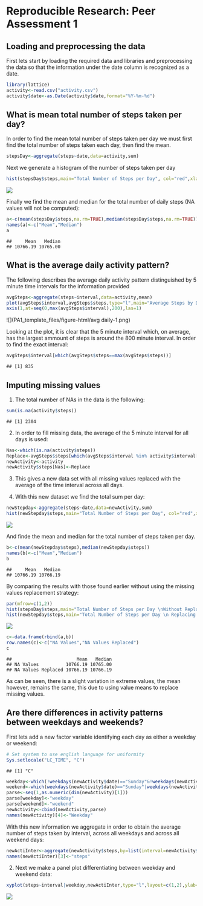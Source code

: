 # Reproducible Research: Peer Assessment 1


## Loading and preprocessing the data
First lets start by loading the required data and libraries and preprocessing the data so that the information under the date column is recognized as a date.

```r
library(lattice)
activity<-read.csv("activity.csv")
activity$date<-as.Date(activity$date,format="%Y-%m-%d")
```



## What is mean total number of steps taken per day?
In order to find the mean total number of steps taken per day we must first find the total number of steps taken each day, then find the mean.

```r
stepsDay<-aggregate(steps~date,data=activity,sum)
```
Next we generate a histogram of the number of steps taken per day  

```r
hist(stepsDay$steps,main="Total Number of Steps per Day", col="red",xlab="number of steps")
```

![](PA1_template_files/figure-html/Histogram-1.png) 

Finally we find the mean and median for the total number of daily steps (NA values will not be computed):

```r
a<-c(mean(stepsDay$steps,na.rm=TRUE),median(stepsDay$steps,na.rm=TRUE))
names(a)<-c("Mean","Median")
a
```

```
##     Mean   Median 
## 10766.19 10765.00
```

## What is the average daily activity pattern?
The following describes the average daily activity pattern  distinguished by 5 minute time intervals for the information provided  

```r
avgSteps<-aggregate(steps~interval,data=activity,mean)
plot(avgSteps$interval,avgSteps$steps,type="l",main="Average Steps by Daily Interval",xlab="Interval",ylab="Number of steps",xaxt="n")
axis(1,at=seq(0,max(avgSteps$interval),200),las=1)
```

![](PA1_template_files/figure-html/avg daily-1.png) 

Looking at the plot, it is clear that the 5 minute interval which, on average, has the largest ammount of steps is around the 800 minute interval. In order to find the exact interval:  

```r
avgSteps$interval[which(avgSteps$steps==max(avgSteps$steps))]
```

```
## [1] 835
```

## Imputing missing values
1. The total number of NAs in the data is the following:  

```r
sum(is.na(activity$steps))
```

```
## [1] 2304
```

2. In order to fill missing data, the average of the 5 minute interval for all days is used:

```r
Nas<-which(is.na(activity$steps))
Replace<-avgSteps$steps[which(avgSteps$interval %in% activity$interval[Nas])]
newActivity<-activity
newActivity$steps[Nas]<-Replace
```

3. This gives a new data set with all missing values replaced with the average of the time interval across all days.  

4. With this new dataset we find the total sum per day:  

```r
newStepday<-aggregate(steps~date,data=newActivity,sum)
hist(newStepday$steps,main="Total Number of Steps per Day", col="red",xlab="number of steps")
```

![](PA1_template_files/figure-html/newHist-1.png) 

And finde the mean and median for the total number of steps taken per day.


```r
b<-c(mean(newStepday$steps),median(newStepday$steps))
names(b)<-c("Mean","Median")
b
```

```
##     Mean   Median 
## 10766.19 10766.19
```

By comparing the results with those found earlier without using the missing values replacement strategy:


```r
par(mfrow=c(1,2))
hist(stepsDay$steps,main="Total Number of Steps per Day \nWithout Replacing Missing Values", col="red",xlab="number of steps",ylim=c(0,35))
hist(newStepday$steps,main="Total Number of Steps per Day \n Replacing Missing Values", col="red",xlab="number of steps",ylim=c(0,35))
```

![](PA1_template_files/figure-html/unnamed-chunk-2-1.png) 

```r
c<-data.frame(rbind(a,b))
row.names(c)<-c("NA Values","NA Values Replaced")
c
```

```
##                        Mean   Median
## NA Values          10766.19 10765.00
## NA Values Replaced 10766.19 10766.19
```

As can be seen, there is a slight variation in extreme values, the mean however, remains the same, this due to using value means to replace missing values.

## Are there differences in activity patterns between weekdays and weekends?

First lets add a new factor variable identifying each day as either a weekday or weekend:  

```r
# Set system to use english language for uniformity
Sys.setlocale("LC_TIME", "C")
```

```
## [1] "C"
```

```r
weekday<-which(!weekdays(newActivity$date)=="Sunday"&!weekdays(newActivity$date)=="Saturday")
weekend<-which(weekdays(newActivity$date)=="Sunday"|weekdays(newActivity$date)=="Saturday")
parse<-seq(1,as.numeric(dim(newActivity)[1]))
parse[weekday]<-"weekday"
parse[weekend]<-"weekend"
newActivity<-cbind(newActivity,parse)
names(newActivity)[4]<-"Weekday"
```

With this new information we aggregate in order to obtain the average number of steps taken by interval, across all weekdays and across all weekend days:

```r
newActiInter<-aggregate(newActivity$steps,by=list(interval=newActivity$interval,weekday=newActivity$Weekday),sum)
names(newActiInter)[3]<-"steps"
```

2. Next we make a panel plot differentiating between weekday and weekend data:

```r
xyplot(steps~interval|weekday,newActiInter,type="l",layout=c(1,2),ylab="Number of Steps")
```

![](PA1_template_files/figure-html/weekend-1.png) 



